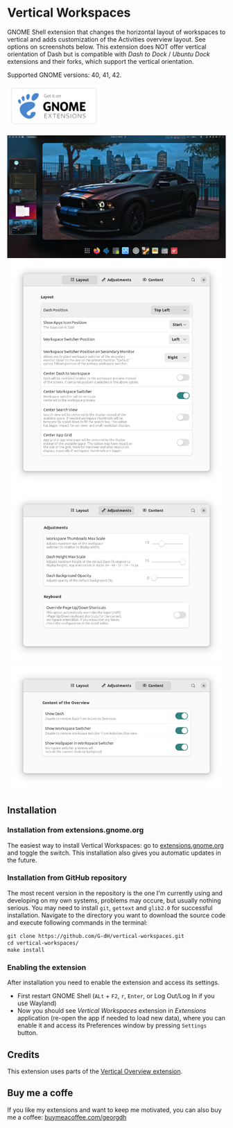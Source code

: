 # Vertical Workspaces

GNOME Shell extension that changes the horizontal layout of workspaces to vertical and adds customization of the Activities overview layout. See options on screenshots below.
This extension does NOT offer vertical orientation of Dash but is compatible with *Dash to Dock* / *Ubuntu Dock* extensions and their forks, which support the vertical orientation.

Supported GNOME versions: 40, 41, 42.

[<img alt="" height="100" src="https://raw.githubusercontent.com/andyholmes/gnome-shell-extensions-badge/master/get-it-on-ego.svg?sanitize=true">](https://extensions.gnome.org/extension/5177/vertical-workspaces/)

![Various Overview Layouts](screenshots/screenshot.jpg)
![Settings window](screenshots/screenshot.png)
![Settings window](screenshots/screenshot1.png)
![Settings window](screenshots/screenshot2.png)

## Installation

### Installation from extensions.gnome.org

The easiest way to install Vertical Workspaces: go to [extensions.gnome.org](https://extensions.gnome.org/extension/5177/vertical-workspaces/) and toggle the switch. This installation also gives you automatic updates in the future.

### Installation from GitHub repository
The most recent version in the repository is the one I'm currently using and developing on my own systems, problems may occure, but usually nothing serious.
You may need to install `git`, `gettext` and `glib2.0` for successful installation.
Navigate to the directory you want to download the source code and execute following commands in the terminal:

    git clone https://github.com/G-dH/vertical-workspaces.git
    cd vertical-workspaces/
    make install

### Enabling the extension
After installation you need to enable the extension and access its settings.

- First restart GNOME Shell (`ALt` + `F2`, `r`, `Enter`, or Log Out/Log In if you use Wayland)
- Now you should see *Vertical Workspaces* extension in *Extensions* application (re-open the app if needed to load new data), where you can enable it and access its Preferences window by pressing `Settings` button.

## Credits
This extension uses parts of the [Vertical Overview extension](https://github.com/RensAlthuis/vertical-overview).

## Buy me a coffe
If you like my extensions and want to keep me motivated, you can also buy me a coffee:
[buymeacoffee.com/georgdh](buymeacoffee.com/georgdh)
